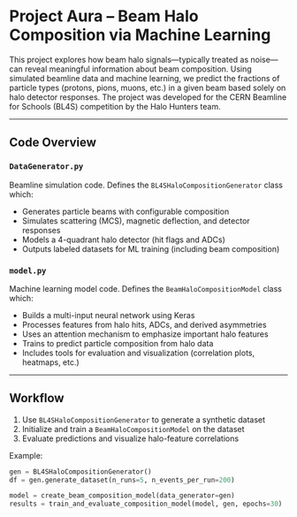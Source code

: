 # Project Aura – Beam Halo Composition via Machine Learning

This project explores how beam halo signals—typically treated as noise—can reveal meaningful information about beam composition. Using simulated beamline data and machine learning, we predict the fractions of particle types (protons, pions, muons, etc.) in a given beam based solely on halo detector responses. The project was developed for the CERN Beamline for Schools (BL4S) competition by the Halo Hunters team.

---

## Code Overview

### `DataGenerator.py`
Beamline simulation code. Defines the `BL4SHaloCompositionGenerator` class which:
- Generates particle beams with configurable composition
- Simulates scattering (MCS), magnetic deflection, and detector responses
- Models a 4-quadrant halo detector (hit flags and ADCs)
- Outputs labeled datasets for ML training (including beam composition)

### `model.py`
Machine learning model code. Defines the `BeamHaloCompositionModel` class which:
- Builds a multi-input neural network using Keras
- Processes features from halo hits, ADCs, and derived asymmetries
- Uses an attention mechanism to emphasize important halo features
- Trains to predict particle composition from halo data
- Includes tools for evaluation and visualization (correlation plots, heatmaps, etc.)

---

## Workflow

1. Use `BL4SHaloCompositionGenerator` to generate a synthetic dataset
2. Initialize and train a `BeamHaloCompositionModel` on the dataset
3. Evaluate predictions and visualize halo-feature correlations

Example:
```python
gen = BL4SHaloCompositionGenerator()
df = gen.generate_dataset(n_runs=5, n_events_per_run=200)

model = create_beam_composition_model(data_generator=gen)
results = train_and_evaluate_composition_model(model, gen, epochs=30)
